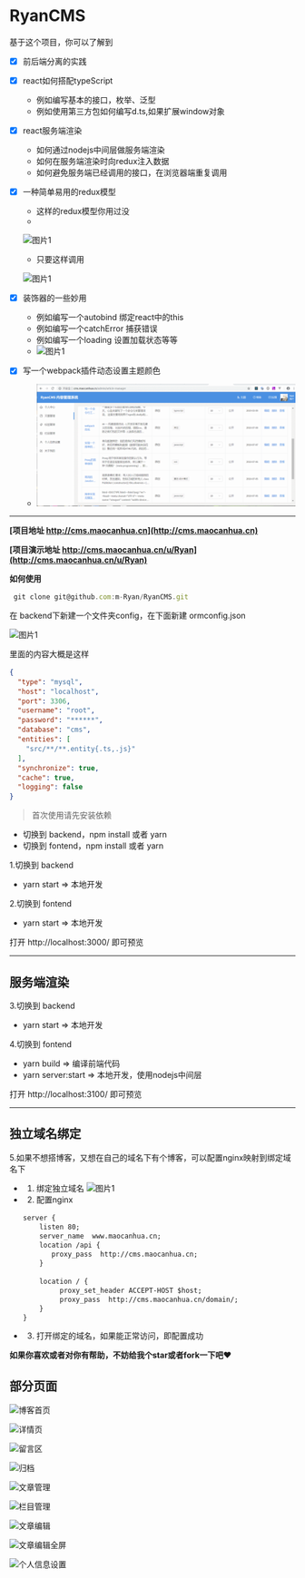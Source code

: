 # RyanCMS 

基于这个项目，你可以了解到

 * [x] 前后端分离的实践

 * [x] react如何搭配typeScript
      - 例如编写基本的接口，枚举、泛型
      - 例如使用第三方包如何编写d.ts,如果扩展window对象

 * [x] react服务端渲染
      - 如何通过nodejs中间层做服务端渲染
      - 如何在服务端渲染时向redux注入数据
      - 如何避免服务端已经调用的接口，在浏览器端重复调用

 * [x] 一种简单易用的redux模型
      - 这样的redux模型你用过没
      - 
     ![图片1](http://assets.maocanhua.cn/FscX6YmM2PzZniBm2A20EDE2Ox82)

     -  只要这样调用
     
     ![图片1](http://assets.maocanhua.cn/FpzfJcR_a-GY71hq3f-ombJ-FdXY)


 * [x] 装饰器的一些妙用
     - 例如编写一个autobind 绑定react中的this
     - 例如编写一个catchError 捕获错误
     - 例如编写一个loading 设置加载状态等等
     - ![图片1](http://assets.maocanhua.cn/FqYe1F8tn5aHooNgL_RMNFo2jq4t)
 
 * [x] 写一个webpack插件动态设置主题颜色
    - ![图片1](./show.gif)

---

**[项目地址 http://cms.maocanhua.cn](http://cms.maocanhua.cn)** 

**[项目演示地址 http://cms.maocanhua.cn/u/Ryan](http://cms.maocanhua.cn/u/Ryan)**

**如何使用** 

```js
 git clone git@github.com:m-Ryan/RyanCMS.git
```

在 backend下新建一个文件夹config，在下面新建 ormconfig.json

![图片1](http://assets.maocanhua.cn/FtJVhfhzvMiGuIHuIKqIN3QtvfO3) 

里面的内容大概是这样
```json
{
  "type": "mysql",
  "host": "localhost",
  "port": 3306,
  "username": "root",
  "password": "******",
  "database": "cms",
  "entities": [
    "src/**/**.entity{.ts,.js}"
  ],
  "synchronize": true,
  "cache": true,
  "logging": false
}
```
> 首次使用请先安装依赖
- 切换到 backend，npm install 或者 yarn
- 切换到 fontend，npm install 或者 yarn

1.切换到 backend
  - yarn start => 本地开发

2.切换到 fontend
  - yarn start => 本地开发

打开 http://localhost:3000/ 即可预览

---

## 服务端渲染

3.切换到 backend
  - yarn start => 本地开发

4.切换到 fontend
  - yarn build => 编译前端代码
  - yarn server:start => 本地开发，使用nodejs中间层

打开 http://localhost:3100/ 即可预览

--- 

## 独立域名绑定

5.如果不想搭博客，又想在自己的域名下有个博客，可以配置nginx映射到绑定域名下
  - 1. 绑定独立域名 
   ![图片1](http://assets.maocanhua.cn/FvRwRN4Ge3saRqOEVwMa1addqbIB)

  - 2. 配置nginx 
    ```
    server {
        listen 80;
        server_name  www.maocanhua.cn;
        location /api {
           proxy_pass  http://cms.maocanhua.cn;  
        }
        
        location / {
             proxy_set_header ACCEPT-HOST $host;
             proxy_pass  http://cms.maocanhua.cn/domain/;  
        }
    }

    ```
  - 3. 打开绑定的域名，如果能正常访问，即配置成功
   

**如果你喜欢或者对你有帮助，不妨给我个star或者fork一下吧❤️**

## 部分页面 
![博客首页](http://assets.maocanhua.cn/FqmWmTvur0mTxa000AIAWxkycZTI)

![详情页](http://assets.maocanhua.cn/FlvtGEyl3Zf96yciMPfD-JfpHqsA) 

![留言区](http://assets.maocanhua.cn/Fmd9twKGnDdx_if1xp8CReEjc3ZJ) 

![归档](http://assets.maocanhua.cn/FnbQyUiK8BbtMocOhiJDQ4qnmdaj) 

![文章管理](http://assets.maocanhua.cn/FoxpVX3brem5H01CGsXJB4mkqVaM) 

![栏目管理](http://assets.maocanhua.cn/FrJgYl-vgD_419DDr4oUUHfzi75m) 

![文章编辑](http://assets.maocanhua.cn/FmfEGrUJNw_-tEJpX9bzx1pnElCZ) 

![文章编辑全屏](http://assets.maocanhua.cn/FvvPYQ692UwIk5qgkpb_mw1A6YGF) 

![个人信息设置](http://assets.maocanhua.cn/Fm8dIQh7Oquh3IzFkeOipPi_eveH) 
